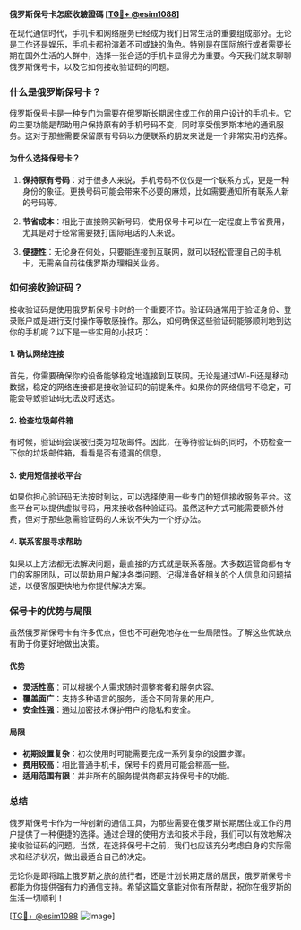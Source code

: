 **俄罗斯保号卡怎麽收驗證碼 [[TG💪+ @esim1088](https://t.me/s/esim1088)]**

在现代通信时代，手机卡和网络服务已经成为我们日常生活的重要组成部分。无论是工作还是娱乐，手机卡都扮演着不可或缺的角色。特别是在国际旅行或者需要长期在国外生活的人群中，选择一张合适的手机卡显得尤为重要。今天我们就来聊聊俄罗斯保号卡，以及它如何接收验证码的问题。

### 什么是俄罗斯保号卡？

俄罗斯保号卡是一种专门为需要在俄罗斯长期居住或工作的用户设计的手机卡。它的主要功能是帮助用户保持原有的手机号码不变，同时享受俄罗斯本地的通讯服务。这对于那些需要保留原有号码以方便联系的朋友来说是一个非常实用的选择。

#### 为什么选择保号卡？

1. **保持原有号码**：对于很多人来说，手机号码不仅仅是一个联系方式，更是一种身份的象征。更换号码可能会带来不必要的麻烦，比如需要通知所有联系人新的号码等。
   
2. **节省成本**：相比于直接购买新号码，使用保号卡可以在一定程度上节省费用，尤其是对于经常需要拨打国际电话的人来说。

3. **便捷性**：无论身在何处，只要能连接到互联网，就可以轻松管理自己的手机卡，无需亲自前往俄罗斯办理相关业务。

### 如何接收验证码？

接收验证码是使用俄罗斯保号卡时的一个重要环节。验证码通常用于验证身份、登录账户或是进行支付操作等敏感操作。那么，如何确保这些验证码能够顺利地到达你的手机呢？以下是一些实用的小技巧：

#### 1. 确认网络连接

首先，你需要确保你的设备能够稳定地连接到互联网。无论是通过Wi-Fi还是移动数据，稳定的网络连接都是接收验证码的前提条件。如果你的网络信号不稳定，可能会导致验证码无法及时送达。

#### 2. 检查垃圾邮件箱

有时候，验证码会误被归类为垃圾邮件。因此，在等待验证码的同时，不妨检查一下你的垃圾邮件箱，看看是否有遗漏的信息。

#### 3. 使用短信接收平台

如果你担心验证码无法按时到达，可以选择使用一些专门的短信接收服务平台。这些平台可以提供虚拟号码，用来接收各种验证码。虽然这种方式可能需要额外付费，但对于那些急需验证码的人来说不失为一个好办法。

#### 4. 联系客服寻求帮助

如果以上方法都无法解决问题，最直接的方式就是联系客服。大多数运营商都有专门的客服团队，可以帮助用户解决各类问题。记得准备好相关的个人信息和问题描述，以便客服更快地为你提供解决方案。

### 保号卡的优势与局限

虽然俄罗斯保号卡有许多优点，但也不可避免地存在一些局限性。了解这些优缺点有助于你更好地做出决策。

#### 优势

- **灵活性高**：可以根据个人需求随时调整套餐和服务内容。
- **覆盖面广**：支持多种语言的服务，适合不同背景的用户。
- **安全性强**：通过加密技术保护用户的隐私和安全。

#### 局限

- **初期设置复杂**：初次使用时可能需要完成一系列复杂的设置步骤。
- **费用较高**：相比普通手机卡，保号卡的费用可能会稍高一些。
- **适用范围有限**：并非所有的服务提供商都支持保号卡的功能。

### 总结

俄罗斯保号卡作为一种创新的通信工具，为那些需要在俄罗斯长期居住或工作的用户提供了一种便捷的选择。通过合理的使用方法和技术手段，我们可以有效地解决接收验证码的问题。当然，在选择保号卡之前，我们也应该充分考虑自身的实际需求和经济状况，做出最适合自己的决定。

无论你是即将踏上俄罗斯之旅的旅行者，还是计划长期定居的居民，俄罗斯保号卡都能为你提供强有力的通信支持。希望这篇文章能对你有所帮助，祝你在俄罗斯的生活一切顺利！

[[TG💪+ @esim1088](https://t.me/s/esim1088) ![Image](https://i.postimg.cc/4NQfJmqS/Snipaste-2025-05-13-00-14-12.png)]